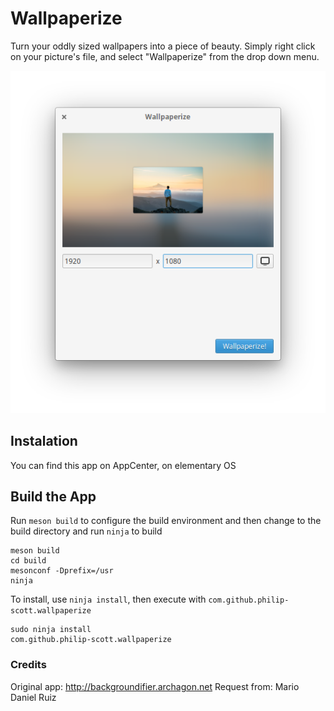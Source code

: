 # Wallpaperize

Turn your oddly sized wallpapers into a piece of beauty. Simply right click on your picture's file, and select "Wallpaperize" from the drop down menu. 

![Screenshot](Screenshot.png)

## Instalation 

You can find this app on AppCenter, on elementary OS

## Build the App

Run `meson build` to configure the build environment and then change to the build directory and run `ninja` to build

    meson build
    cd build
    mesonconf -Dprefix=/usr
    ninja

To install, use `ninja install`, then execute with `com.github.philip-scott.wallpaperize`

    sudo ninja install
    com.github.philip-scott.wallpaperize

### Credits
Original app: http://backgroundifier.archagon.net
Request from: Mario Daniel Ruiz
